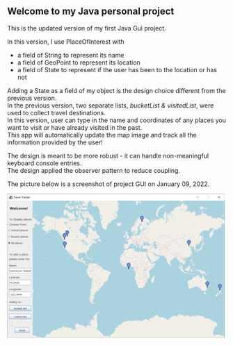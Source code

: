 ## Welcome to my Java personal project

This is the updated version of my first Java Gui project.   

In this version, I use PlaceOfInterest with
- a field of String to represent its name
- a field of GeoPoint to represent its location
- a field of State to represent if the user has been to the location or has not

Adding a State as a field of my object is the design choice different from the previous version.   
In the previous version, two separate lists, *bucketList & visitedList*, were used to collect travel destinations.  
In this version, user can type in the name and coordinates of any places you want to visit or have already visited in the past.   
This app will automatically update the map image and track all the information provided by the user!

The design is meant to be more robust - it can handle non-meaningful keyboard console entries.   
The design applied the observer pattern to reduce coupling. 

The picture below is a screenshot of project GUI on January 09, 2022.    
  
  
<img src="TravelApp_2022-01-09.jpg" alt="drawing" width="500"/>
